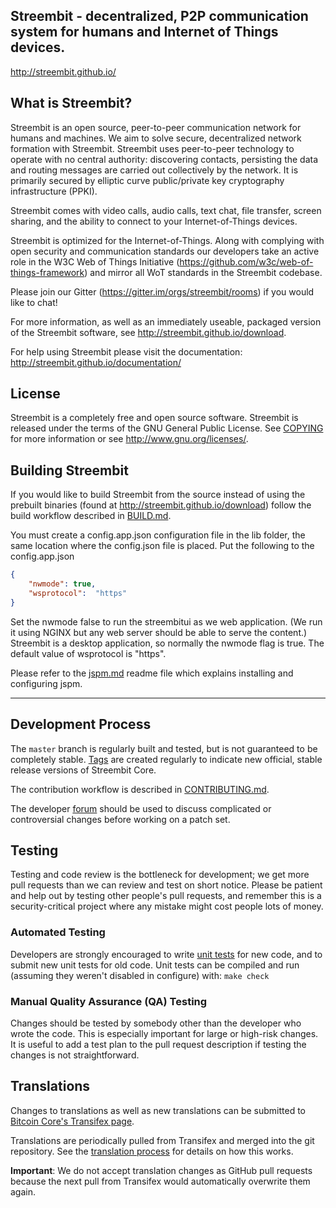 ## Streembit - decentralized, P2P communication system for humans and Internet of Things devices.

http://streembit.github.io/

What is Streembit?
-----------------

Streembit is an open source, peer-to-peer communication network for humans and machines. We aim to solve secure, decentralized network formation with Streembit. Streembit uses peer-to-peer technology to operate with no central authority: discovering contacts, persisting the data and routing messages are carried out collectively by the network. It is primarily secured by elliptic curve public/private key cryptography infrastructure (PPKI). 

Streembit comes with video calls, audio calls, text chat, file transfer, screen sharing, and the ability to connect to your Internet-of-Things devices.

Streembit is optimized for the Internet-of-Things. Along with complying with open security and communication standards our developers take an active role in the W3C Web of Things Initiative (https://github.com/w3c/web-of-things-framework) and mirror all WoT standards in the Streembit codebase.

Please join our Gitter (https://gitter.im/orgs/streembit/rooms) if you would like to chat! 

For more information, as well as an immediately useable, packaged version of the Streembit software, see http://streembit.github.io/download.

For help using Streembit please visit the documentation: http://streembit.github.io/documentation/

License
-------

Streembit is a completely free and open source software. Streembit is released under the terms of the GNU General Public License. See [COPYING](COPYING) for more
information or see http://www.gnu.org/licenses/.


Building Streembit
-----------------

If you would like to build Streembit from the source instead of using the prebuilt binaries (found at http://streembit.github.io/download) follow the build workflow described in [BUILD.md](BUILD.md).

You must create a config.app.json configuration file in the lib folder, the same location where the config.json file is placed.
Put the following to the config.app.json
```json
{
    "nwmode": true,
    "wsprotocol":  "https"
}
```

Set the nwmode false to run the streembitui as we web application. (We run it using NGINX but any web server should be able to serve the content.) Streembit is a desktop application, so normally the nwmode flag is true.
The default value of wsprotocol is "https".

Please refer to the [jspm.md](jspm.md) readme file which explains installing and configuring jspm.

---------------



Development Process
-------------------

The `master` branch is regularly built and tested, but is not guaranteed to be
completely stable. [Tags](https://github.com/streembit/streembit/tags) are created
regularly to indicate new official, stable release versions of Streembit Core.

The contribution workflow is described in [CONTRIBUTING.md](CONTRIBUTING.md).

The developer [forum](https://gitter.im/streembit)
should be used to discuss complicated or controversial changes before working
on a patch set.


Testing
-------

Testing and code review is the bottleneck for development; we get more pull
requests than we can review and test on short notice. Please be patient and help out by testing
other people's pull requests, and remember this is a security-critical project where any mistake might cost people
lots of money.

### Automated Testing

Developers are strongly encouraged to write [unit tests](/doc/unit-tests.md) for new code, and to
submit new unit tests for old code. Unit tests can be compiled and run
(assuming they weren't disabled in configure) with: `make check`


### Manual Quality Assurance (QA) Testing

Changes should be tested by somebody other than the developer who wrote the
code. This is especially important for large or high-risk changes. It is useful
to add a test plan to the pull request description if testing the changes is
not straightforward.


Translations
------------

Changes to translations as well as new translations can be submitted to
[Bitcoin Core's Transifex page](https://www.transifex.com/projects/p/streembit/).

Translations are periodically pulled from Transifex and merged into the git repository. See the
[translation process](doc/translation_process.md) for details on how this works.

**Important**: We do not accept translation changes as GitHub pull requests because the next
pull from Transifex would automatically overwrite them again.


